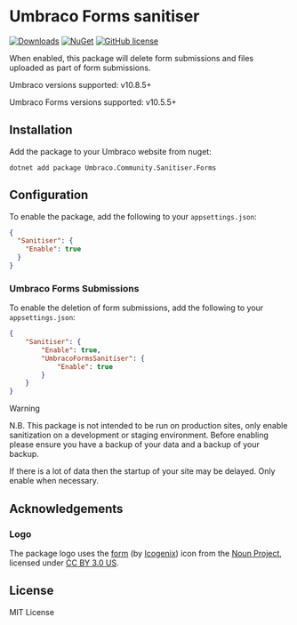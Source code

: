 # Umbraco Forms sanitiser

[![Downloads](https://img.shields.io/nuget/dt/Umbraco.Community.Sanitiser.Forms?color=cc9900)](https://www.nuget.org/packages/Umbraco.Community.Sanitiser.Forms/)
[![NuGet](https://img.shields.io/nuget/vpre/Umbraco.Community.Sanitiser.Forms?color=0273B3)](https://www.nuget.org/packages/Umbraco.Community.Sanitiser.Forms)
[![GitHub license](https://img.shields.io/github/license/richarth/sanitiser.forms?color=8AB803)](https://github.com/richarth/sanitiser.forms/blob/main/LICENSE)

When enabled, this package will delete form submissions and files uploaded as part of form submissions.

Umbraco versions supported: v10.8.5+

Umbraco Forms versions supported: v10.5.5+

## Installation

Add the package to your Umbraco website from nuget:

`dotnet add package Umbraco.Community.Sanitiser.Forms`

## Configuration

To enable the package, add the following to your `appsettings.json`:

```json
{
  "Sanitiser": {
    "Enable": true
  }
}
```

### Umbraco Forms Submissions

To enable the deletion of form submissions, add the following to your `appsettings.json`:

```json
{
    "Sanitiser": {
        "Enable": true,
        "UmbracoFormsSanitiser": {
            "Enable": true
        }
    }
}
```

> [!WARNING]
> N.B. This package is not intended to be run on production sites, only enable sanitization on a development or staging
> environment. Before enabling please ensure you have a backup of your data and a backup of your backup.
>
>If there is a lot of data then the startup of your site may be delayed. Only enable when necessary.

## Acknowledgements

### Logo

The package logo uses the [form](https://thenounproject.com/icon/form-6440981/)
(by [Icogenix](https://thenounproject.com/creator/asmahameed743/)) icon from
the [Noun Project](https://thenounproject.com), licensed
under [CC BY 3.0 US](https://creativecommons.org/licenses/by/3.0/us/).

## License

MIT License
